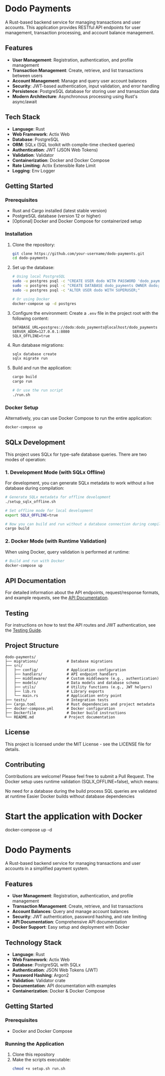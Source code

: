 # Dodo Payments

A Rust-based backend service for managing transactions and user accounts. This application provides RESTful API endpoints for user management, transaction processing, and account balance management.

## Features

- **User Management**: Registration, authentication, and profile management
- **Transaction Management**: Create, retrieve, and list transactions between users
- **Account Management**: Manage and query user account balances
- **Security**: JWT-based authentication, input validation, and error handling
- **Persistence**: PostgreSQL database for storing user and transaction data
- **Modern Architecture**: Asynchronous processing using Rust's async/await

## Tech Stack

- **Language**: Rust
- **Web Framework**: Actix Web
- **Database**: PostgreSQL
- **ORM**: SQLx (SQL toolkit with compile-time checked queries)
- **Authentication**: JWT (JSON Web Tokens)
- **Validation**: Validator
- **Containerization**: Docker and Docker Compose
- **Rate Limiting**: Actix Extensible Rate Limit
- **Logging**: Env Logger

## Getting Started

### Prerequisites

- Rust and Cargo installed (latest stable version)
- PostgreSQL database (version 12 or higher)
- [Optional] Docker and Docker Compose for containerized setup

### Installation

1. Clone the repository:

   ```bash
   git clone https://github.com/your-username/dodo-payments.git
   cd dodo-payments
   ```

2. Set up the database:

   ```bash
   # Using local PostgreSQL
   sudo -u postgres psql -c "CREATE USER dodo WITH PASSWORD 'dodo_payments';"
   sudo -u postgres psql -c "CREATE DATABASE dodo_payments OWNER dodo;"
   sudo -u postgres psql -c "ALTER USER dodo WITH SUPERUSER;"

   # Or using Docker
   docker-compose up -d postgres
   ```

3. Configure the environment:
   Create a `.env` file in the project root with the following content:

   ```
   DATABASE_URL=postgres://dodo:dodo_payments@localhost/dodo_payments
   SERVER_ADDR=127.0.0.1:8080
   SQLX_OFFLINE=true
   ```

4. Run database migrations:

   ```bash
   sqlx database create
   sqlx migrate run
   ```

5. Build and run the application:

   ```bash
   cargo build
   cargo run

   # Or use the run script
   ./run.sh
   ```

### Docker Setup

Alternatively, you can use Docker Compose to run the entire application:

```bash
docker-compose up
```

## SQLx Development

This project uses SQLx for type-safe database queries. There are two modes of operation:

### 1. Development Mode (with SQLx Offline)

For development, you can generate SQLx metadata to work without a live database during compilation:

```bash
# Generate SQLx metadata for offline development
./setup_sqlx_offline.sh

# Set offline mode for local development
export SQLX_OFFLINE=true

# Now you can build and run without a database connection during compilation
cargo build
```

### 2. Docker Mode (with Runtime Validation)

When using Docker, query validation is performed at runtime:

```bash
# Build and run with Docker
docker-compose up
```

## API Documentation

For detailed information about the API endpoints, request/response formats, and example requests, see the [API Documentation](API.md).

## Testing

For instructions on how to test the API routes and JWT authentication, see the [Testing Guide](TESTING.md).

## Project Structure

```
dodo-payments/
├── migrations/             # Database migrations
├── src/
│   ├── config/             # Application configuration
│   ├── handlers/           # API endpoint handlers
│   ├── middleware/         # Custom middleware (e.g., authentication)
│   ├── models/             # Data models and database schema
│   ├── utils/              # Utility functions (e.g., JWT helpers)
│   ├── lib.rs              # Library exports
│   └── main.rs             # Application entry point
├── tests/                  # Integration tests
├── Cargo.toml              # Rust dependencies and project metadata
├── docker-compose.yml      # Docker configuration
├── Dockerfile              # Docker build instructions
└── README.md              # Project documentation
```

## License

This project is licensed under the MIT License - see the LICENSE file for details.

## Contributing

Contributions are welcome! Please feel free to submit a Pull Request.
The Docker setup uses runtime validation (SQLX_OFFLINE=false), which means:

No need for a database during the build process
SQL queries are validated at runtime
Easier Docker builds without database dependencies

# Start the application with Docker

docker-compose up -d

# Dodo Payments

A Rust-based backend service for managing transactions and user accounts in a simplified payment system.

## Features

- **User Management**: Registration, authentication, and profile management
- **Transaction Management**: Create, retrieve, and list transactions
- **Account Balances**: Query and manage account balances
- **Security**: JWT authentication, password hashing, and rate limiting
- **API Documentation**: Comprehensive API documentation
- **Docker Support**: Easy setup and deployment with Docker

## Technology Stack

- **Language**: Rust
- **Web Framework**: Actix Web
- **Database**: PostgreSQL with SQLx
- **Authentication**: JSON Web Tokens (JWT)
- **Password Hashing**: Argon2
- **Validation**: Validator crate
- **Documentation**: API documentation with examples
- **Containerization**: Docker & Docker Compose

## Getting Started

### Prerequisites

- Docker and Docker Compose

### Running the Application

1. Clone this repository
2. Make the scripts executable:
   ```bash
   chmod +x setup.sh run.sh
   ```
